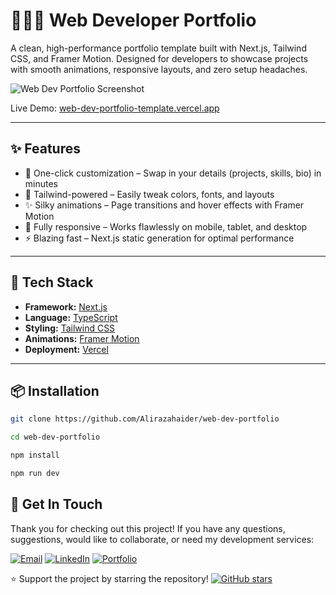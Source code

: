 # 👨🏻‍💻 Web Developer Portfolio

A clean, high-performance portfolio template built with Next.js, Tailwind CSS, and Framer Motion. Designed for developers to showcase projects with smooth animations, responsive layouts, and zero setup headaches.

![Web Dev Portfolio Screenshot](./public/images/screenshot.png)

Live Demo: [web-dev-portfolio-template.vercel.app](https://web-dev-portfolio-template.vercel.app/)

---

## ✨ Features

- 📌 One-click customization – Swap in your details (projects, skills, bio) in minutes
- 🎨 Tailwind-powered – Easily tweak colors, fonts, and layouts
- ✨ Silky animations – Page transitions and hover effects with Framer Motion
- 📱  Fully responsive – Works flawlessly on mobile, tablet, and desktop
- ⚡ Blazing fast – Next.js static generation for optimal performance

---

## 🚀 Tech Stack

- **Framework:** [Next.js](https://nextjs.org/)
- **Language:** [TypeScript](https://www.typescriptlang.org/)
- **Styling:** [Tailwind CSS](https://tailwindcss.com/)
- **Animations:** [Framer Motion](https://www.framer.com/)
- **Deployment:** [Vercel](https://vercel.com/)

---

## 📦 Installation

```bash
git clone https://github.com/Alirazahaider/web-dev-portfolio
```

```bash
cd web-dev-portfolio
```

```bash
npm install
```

```bash
npm run dev
```

## 💌 Get In Touch

Thank you for checking out this project! If you have any questions, suggestions, would like to collaborate, or need my development services:

[![Email](https://img.shields.io/badge/-Email-0e5255?style=for-the-badge&logo=gmail&logoColor=white)](mailto:alicodespace@gmail.com)
[![LinkedIn](https://img.shields.io/badge/-LinkedIn-0e5255?style=for-the-badge&logo=linkedin&logoColor=white)](https://www.linkedin.com/in/alirazaweb)
[![Portfolio](https://img.shields.io/badge/-Portfolio-0e5255?style=for-the-badge&logo=google-chrome&logoColor=white)](https://alicodez.vercel.app/)

⭐ Support the project by starring the repository!
[![GitHub stars](https://img.shields.io/github/stars/Alirazahaider/web-dev-portfolio?style=social)](https://github.com/Alirazahaider/web-dev-portfolio)
